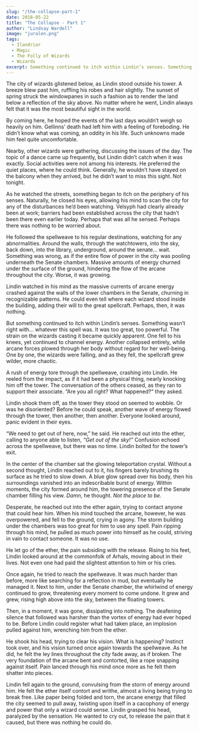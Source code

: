 ```yaml
---
slug: "/the-collapse-part-1"
date: 2018-05-22
title: "The Collapse - Part 1"
author: "Lindsay Wardell"
image: "juralen.png"
tags:
  - Ilandrior
  - Magic
  - The Folly of Wizards
  - Wizards
excerpt: Something continued to itch within Lindin’s senses. Something wasn’t right with... whatever this spell was. It was too great, too powerful.
---
```

The city of wizards glistened below, as Lindin stood outside his tower. A breeze blew past him, ruffling his robes and hair slightly. The sunset of spring struck the windowpanes in such a fashion as to render the land below a reflection of the sky above. No matter where he went, Lindin always felt that it was the most beautiful sight in the world.

By coming here, he hoped the events of the last days wouldn’t weigh so heavily on him. Gellinns’ death had left him with a feeling of foreboding. He didn’t know what was coming, an oddity in his life. Such unknowns made him feel quite uncomfortable.

Nearby, other wizards were gathering, discussing the issues of the day. The topic of a dance came up frequently, but Lindin didn’t catch when it was exactly. Social activities were not among his interests. He preferred the quiet places, where he could think. Generally, he wouldn’t have stayed on the balcony when they arrived, but he didn’t want to miss this sight. Not tonight.

As he watched the streets, something began to itch on the periphery of his senses. Naturally, he closed his eyes, allowing his mind to scan the city for any of the disturbances he’d been watching. Velsyph had clearly already been at work; barriers had been established across the city that hadn’t been there even earlier today. Perhaps that was all he sensed. Perhaps there was nothing to be worried about.

He followed the spellweave to his regular destinations, watching for any abnormalities. Around the walls, through the watchtowers, into the sky, back down, into the library, underground, around the senate… wait. Something was wrong, as if the entire flow of power in the city was pooling underneath the Senate chambers. Massive amounts of energy churned under the surface of the ground, hindering the flow of the arcane throughout the city. Worse, it was growing.

Lindin watched in his mind as the massive currents of arcane energy crashed against the walls of the lower chambers in the Senate, churning in recognizable patterns. He could even tell where each wizard stood inside the building, adding their will to the great spellcraft. Perhaps, then, it was nothing.

But something continued to itch within Lindin’s senses. Something wasn’t right with... whatever this spell was. It was too great, too powerful. The strain on the wizards casting it became quickly apparent. One fell to his knees, yet continued to channel energy. Another collapsed entirely, while arcane forces plowed through her body without regard for her well-being. One by one, the wizards were falling, and as they fell, the spellcraft grew wilder, more chaotic.

A rush of energy tore through the spellweave, crashing into Lindin. He reeled from the impact, as if it had been a physical thing, nearly knocking him off the tower. The conversation of the others ceased, as they ran to support their associate. “Are you all right? What happened?” they asked.

Lindin shook them off, as the tower they stood on seemed to wobble. Or was he disoriented? Before he could speak, another wave of energy flowed through the tower, then another, then another. Everyone looked around, panic evident in their eyes.

“We need to get out of here, now,” he said. He reached out into the ether, calling to anyone able to listen, *“Get out of the sky!”* Confusion echoed across the spellweave, but there was no time. Lindin bolted for the tower’s exit.

In the center of the chamber sat the glowing teleportation crystal. Without a second thought, Lindin reached out to it, his fingers barely brushing its surface as he tried to slow down. A blue glow spread over his body, then his surroundings vanished into an indescribable burst of energy. Within moments, the city formed around him, the towering presence of the Senate chamber filling his view. *Damn*, he thought. *Not the place to be.*

Desperate, he reached out into the ether again, trying to contact anyone that could hear him. When his mind touched the arcane, however, he was overpowered, and fell to the ground, crying in agony. The storm building under the chambers was too great for him to use any spell. Pain ripping through his mind, he pulled as much power into himself as he could, striving in vain to contact someone. It was no use.

He let go of the ether, the pain subsiding with the release. Rising to his feet, Lindin looked around at the commonfolk of Arhals, moving about in their lives. Not even one had paid the slightest attention to him or his cries.

Once again, he tried to reach the spellweave. It was much harder than before, more like searching for a reflection in mud, but eventually he managed it. Next to him, under the Senate chamber, the whirlwind of energy continued to grow, threatening every moment to come undone. It grew and grew, rising high above into the sky, between the floating towers.

Then, in a moment, it was gone, dissipating into nothing. The deafening silence that followed was harsher than the vortex of energy had ever hoped to be. Before Lindin could register what had taken place, an implosion pulled against him, wrenching him from the ether.

He shook his head, trying to clear his vision. What is happening? Instinct took over, and his vision turned once again towards the spellweave. As he did, he felt the ley lines throughout the city fade away, as if broken. The very foundation of the arcane bent and contorted, like a rope snapping against itself. Pain lanced through his mind once more as he felt them shatter into pieces.

Lindin fell again to the ground, convulsing from the storm of energy around him. He felt the ether itself contort and writhe, almost a living being trying to break free. Like paper being folded and torn, the arcane energy that filled the city seemed to pull away, twisting upon itself in a cacophony of energy and power that only a wizard could sense. Lindin grasped his head, paralyzed by the sensation. He wanted to cry out, to release the pain that it caused, but there was nothing he could do.